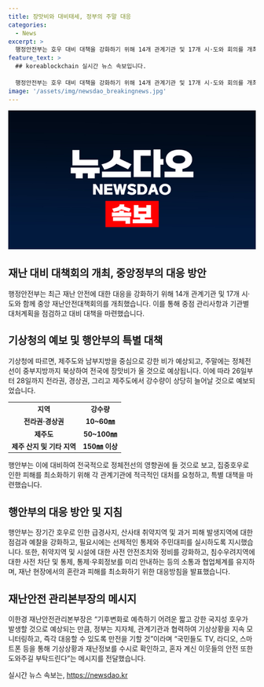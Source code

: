 ```yaml
---
title: 장맛비와 대비태세, 정부의 주말 대응
categories:
  - News
excerpt: >
  행정안전부는 호우 대비 대책을 강화하기 위해 14개 관계기관 및 17개 시·도와 회의를 개최했다. 이에 따라 제주도와 남부지방에서 강한 비가 예상되며, 전국적으로 장맛비가 예상된다. 피해 발생을 최소화하기 위해 급경사지와 산사태 취약지역 점검, 안전조치 강화, 소통·협업체계 유지 등이 중점 추진될 예정이다. 재난안전관리본부장은 국민들에게 기상상황과 재난정보를 주시하고 안전을 확인할 것을 요청했다.
feature_text: >
  ## koreablockchain 실시간 뉴스 속보입니다.

  행정안전부는 호우 대비 대책을 강화하기 위해 14개 관계기관 및 17개 시·도와 회의를 개최했다. 이에 따라 제주도와 남부지방에서 강한 비가 예상되며, 전국적으로 장맛비가 예상된다. 피해 발생을 최소화하기 위해 급경사지와 산사태 취약지역 점검, 안전조치 강화, 소통·협업체계 유지 등이 중점 추진될 예정이다. 재난안전관리본부장은 국민들에게 기상상황과 재난정보를 주시하고 안전을 확인할 것을 요청했다.
image: '/assets/img/newsdao_breakingnews.jpg'
---
```


<p><img src="/assets/img/newsdao_breakingnews.jpg" alt="koreablockchain 속보" /></p>

<h2 data-ke-size="size26">재난 대비 대책회의 개최, 중앙정부의 대응 방안</h2>

<p data-ke-size="size16">행정안전부는 최근 재난 안전에 대한 대응을 강화하기 위해 14개 관계기관 및 17개 시·도와 함께 중앙 재난안전대책회의를 개최했습니다. 이를 통해 중점 관리사항과 기관별 대처계획을 점검하고 대비 대책을 마련했습니다.</p>

<h2 data-ke-size="size26">기상청의 예보 및 행안부의 특별 대책</h2>

<p data-ke-size="size16">기상청에 따르면, 제주도와 남부지방을 중심으로 강한 비가 예상되고, 주말에는 정체전선이 중부지방까지 북상하여 전국에 장맛비가 올 것으로 예상됩니다. 이에 따라 26일부터 28일까지 전라권, 경상권, 그리고 제주도에서 강수량이 상당히 늘어날 것으로 예보되었습니다.</p>

<table>
  <tr>
    <th><b>지역</b></th>
    <th><b>강수량</b></th>
  </tr>
  <tr>
    <td style="text-align: center; height: 17px;"><b>전라권·경상권</b></td>
    <td style="text-align: center; height: 17px;"><b>10~60㎜</b></td>
  </tr>
  <tr>
    <td style="text-align: center; height: 17px;"><b>제주도</b></td>
    <td style="text-align: center; height: 17px;"><b>50~100㎜</b></td>
  </tr>
  <tr>
    <td style="text-align: center; height: 17px;"><b>제주 산지 및 기타 지역</b></td>
    <td style="text-align: center; height: 17px;"><b>150㎜ 이상</b></td>
  </tr>
</table>

<p data-ke-size="size16">행안부는 이에 대비하여 전국적으로 정체전선의 영향권에 들 것으로 보고, 집중호우로 인한 피해를 최소화하기 위해 각 관계기관에 적극적인 대처를 요청하고, 특별 대책을 마련했습니다.</p>

<h2 data-ke-size="size26">행안부의 대응 방안 및 지침</h2>

<p data-ke-size="size16">행안부는 장기간 호우로 인한 급경사지, 산사태 취약지역 및 과거 피해 발생지역에 대한 점검과 예찰을 강화하고, 필요시에는 선제적인 통제와 주민대피를 실시하도록 지시했습니다. 또한, 취약지역 및 시설에 대한 사전 안전조치와 정비를 강화하고, 침수우려지역에 대한 사전 차단 및 통제, 통제·우회정보를 미리 안내하는 등의 소통과 협업체계를 유지하며, 재난 현장에서의 혼란과 피해를 최소화하기 위한 대응방침을 발표했습니다.</p>

<h2 data-ke-size="size26">재난안전 관리본부장의 메시지</h2>

<p data-ke-size="size16">이한경 재난안전관리본부장은 “기후변화로 예측하기 어려운 짧고 강한 국지성 호우가 발생할 것으로 예상되는 만큼, 정부는 지자체, 관계기관과 협력하여 기상상황을 지속 모니터링하고, 즉각 대응할 수 있도록 만전을 기할 것”이라며 “국민들도 TV, 라디오, 스마트폰 등을 통해 기상상황과 재난정보를 수시로 확인하고, 혼자 계신 이웃들의 안전 또한 도와주길 부탁드린다”는 메시지를 전달했습니다.</p>
실시간 뉴스 속보는, <a href="https://newsdao.kr" rel="dofollow">https://newsdao.kr</a>


